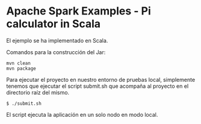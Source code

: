 Apache Spark Examples - Pi calculator in Scala
==============================================

El ejemplo se ha implementado en Scala.

Comandos para la construcción del Jar:

    mvn clean
    mvn package

Para ejecutar el proyecto en nuestro entorno de pruebas local, simplemente tenemos
que ejecutar el script submit.sh que acompaña al proyecto en el directorio raíz del
mismo.

    $ ./submit.sh

El script ejecuta la aplicación en un solo nodo en modo local.